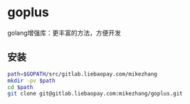 # goplus

golang增强库：更丰富的方法，方便开发

## 安装
```bash
path=$GOPATH/src/gitlab.liebaopay.com/mikezhang
mkdir -pv $path
cd $path
git clone git@gitlab.liebaopay.com:mikezhang/goplus.git
```

